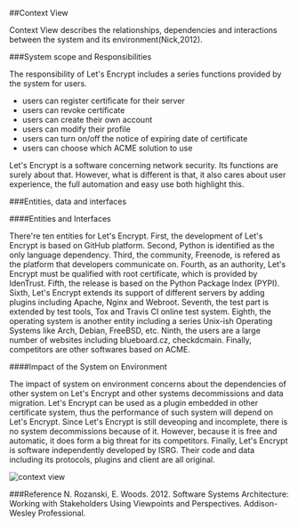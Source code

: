 ##Context View

Context View describes the relationships, dependencies and interactions between the system and its environment(Nick,2012). 

###System scope and Responsibilities

The responsibility of Let's Encrypt includes a series functions provided by the system for users.

- users can register certificate for their server
- users can revoke certificate
- users can create their own account  
- users can modify their profile
- users can turn on/off the notice of expiring date of certificate 
- users can choose which ACME solution to use

Let's Encrypt is a software concerning network security. Its functions are surely about that. However, what is different is that, it also cares about user experience, the full automation and easy use both highlight this.

###Entities, data and interfaces

####Entities and Interfaces

There're ten entities for Let's Encrypt. 
First, the development of Let's Encrypt is based on GitHub platform. Second, Python is identified as the only language dependency.
Third, the community, Freenode, is refered as the platform that developers communicate on. Fourth, as an authority,  Let's Encrypt must be qualified with root certificate, which is provided by IdenTrust. Fifth, the release is based on the Python Package Index (PYPI).  Sixth, Let's Encrypt extends its support of different servers by adding plugins including Apache, Nginx and Webroot. Seventh, the test part is extended by test tools, Tox and Travis CI online test system. Eighth, the operating system is another entity including a series Unix-ish Operating Systems like Arch, Debian, FreeBSD, etc. Ninth, the users are a large number of websites including blueboard.cz, checkdcmain. Finally, competitors are other softwares based on ACME.

####Impact of the System on Environment

The impact of system on environment concerns about the dependencies of other system on Let's Encrypt and other systems decommissions and data migration. Let's Encrypt can be used as a plugin embedded in other certificate system, thus the performance of such system will depend on Let's Encrypt. Since Let's Encrypt is still deveoping and incomplete, there is no system decommissions because of it. However, because it is free and automatic, it does form a big threat for its competitors. Finally, Let's Encrypt is software independently developed by ISRG. Their code and data including its protocols, plugins and client are all original.

![context view](https://github.com/delftswa2016/team-letsencrypt/blob/master/D1/contextview.png)

###Reference
N. Rozanski, E. Woods. 2012. Software Systems Architecture: Working with Stakeholders Using Viewpoints and Perspectives. Addison-Wesley Professional.
